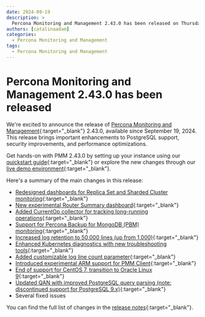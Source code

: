 ```yaml
---
date: 2024-09-19
description: >
  Percona Monitoring and Management 2.43.0 has been released on Thursday, September 19, 2024.
authors: [catalinaadam]
categories:
  - Percona Monitoring and Management
tags:
  - Percona Monitoring and Management
---
```


# Percona Monitoring and Management 2.43.0 has been released

<!-- more -->

We're excited to announce the release of 
[Percona Monitoring and Management](https://docs.percona.com/percona-monitoring-and-management/index.html){:target="_blank"} 2.43.0, available since September 19, 2024. This release brings important enhancements to PostgreSQL support, security improvements, and performance optimizations.

Get hands-on with PMM 2.43.0 by setting up your instance using our [quickstart guide](https://docs.percona.com/percona-monitoring-and-management/quickstart/index.html){:target="_blank"} or explore the new changes through our [live demo environment](https://pmmdemo.percona.com){:target="_blank"}.


Here's a summary of the main changes in this release:

- [Redesigned dashboards for Replica Set and Sharded Cluster monitoring](https://docs.percona.com/percona-monitoring-and-management/release-notes/2.43.0.html#mongodb-dashboard-improvements-and-ga-of-recent-experimental-dashboard){:target="_blank"}
- [New experimental Router Summary dashboard](https://docs.percona.com/percona-monitoring-and-management/details/dashboards/dashboard-mongodb-router-summary.html){:target="_blank"}
- [Added CurrentOp collector for tracking long-running operations](https://docs.percona.com/percona-monitoring-and-management/details/commands/pmm-admin.html#database-commands){:target="_blank"}
- [Support for Percona Backup for MongoDB (PBM) monitoring](https://docs.percona.com/percona-monitoring-and-management/release-notes/2.43.0.html#monitoring-percona-backup-for-mongodb-pbm){:target="_blank"}
- [Increased log retention to 50,000 lines (up from 1,000)](https://percona-pmm.readme.io/reference/logs){:target="_blank"}
- [Enhanced Kubernetes diagnostics with new troubleshooting tools](https://docs.percona.com/percona-monitoring-and-management/release-notes/2.43.0.html#streamlined-kubernetes-diagnostics){:target="_blank"}
- [Added customizable log line count parameter](https://docs.percona.com/percona-monitoring-and-management/release-notes/2.43.0.html#enhanced-pmm-server-logs){:target="_blank"}
- [Introduced experimental ARM support for PMM Client](https://docs.percona.com/percona-monitoring-and-management/release-notes/2.43.0.html#experimental-arm-support-for-pmm-client){:target="_blank"}
- [End of support for CentOS 7, transition to Oracle Linux 9](https://docs.percona.com/percona-monitoring-and-management/release-notes/2.43.0.html#end-of-support-for-centos-7){:target="_blank"}
- [Updated QAN with improved PostgreSQL query parsing (note: discontinued support for PostgreSQL 9.x)](https://docs.percona.com/percona-monitoring-and-management/release-notes/2.43.0.html#maintenance-qan-update-and-postgresql-9x-support-changes){:target="_blank"}
- Several fixed issues

You can find the full list of changes in the [release notes](https://docs.percona.com/percona-monitoring-and-management/release-notes/2.43.0.html){:target="_blank"}.







